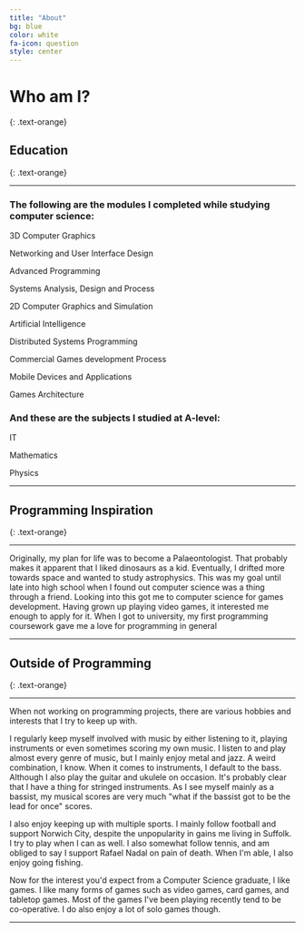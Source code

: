 ```yaml
---
title: "About"
bg: blue
color: white
fa-icon: question
style: center
---
```


# Who am I?
{: .text-orange}

## Education
{: .text-orange}

-----------------------------
### The following are the modules I completed while studying computer science:

3D Computer Graphics

Networking and User Interface Design

Advanced Programming

Systems Analysis, Design and Process

2D Computer Graphics and Simulation

Artificial Intelligence

Distributed Systems Programming

Commercial Games development Process

Mobile Devices and Applications

Games Architecture

 
### And these are the subjects I studied at A-level:

IT

Mathematics

Physics


-----------------------------


## Programming Inspiration
{: .text-orange}

-----------------------------
Originally, my plan for life was to become a Palaeontologist. That probably makes it apparent that I liked dinosaurs as a kid. Eventually, I drifted more towards space and wanted to study astrophysics. This was my goal until late into high school when I found out computer science was a thing through a friend. Looking into this got me to computer science for games development. Having grown up playing video games, it interested me enough to apply for it. When I got to university, my first programming coursework gave me a love for programming in general

-----------------------------


## Outside of Programming
{: .text-orange}

-----------------------------
When not working on programming projects, there are various hobbies and interests that I try to keep up with.

I regularly keep myself involved with music by either listening to it, playing instruments or even sometimes scoring my own music. I listen to and play almost every genre of music, but I mainly enjoy metal and jazz. A weird combination, I know. When it comes to instruments, I default to the bass. Although I also play the guitar and ukulele on occasion. It's probably clear that I have a thing for stringed instruments. As I see myself mainly as a bassist, my musical scores are very much "what if the bassist got to be the lead for once" scores.

I also enjoy keeping up with multiple sports. I mainly follow football and support Norwich City, despite the unpopularity in gains me living in Suffolk. I try to play when I can as well. I also somewhat follow tennis, and am obliged to say I support Rafael Nadal on pain of death. When I'm able, I also enjoy going fishing.

Now for the interest you'd expect from a Computer Science graduate, I like games. I like many forms of games such as video games, card games, and tabletop games. Most of the games I've been playing recently tend to be co-operative. I do also enjoy a lot of solo games though.

-----------------------------
